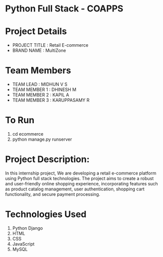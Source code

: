 # Python Full Stack - COAPPS

# Project Details
- PROJECT TITLE      : Retail E-commerce
- BRAND NAME         : MultiZone

# Team Members
- TEAM LEAD          : MIDHUN V S         
- TEAM MEMBER 1      : DHINESH M
- TEAM MEMBER 2      : KAPIL A 
- TEAM MEMBER 3      : KARUPPASAMY R

# To Run
1. cd ecommerce
2. python manage.py runserver

# Project Description: 
In this internship project, We are developing a retail e-commerce platform using Python full stack technologies. The project aims to create a robust and user-friendly online shopping experience, incorporating features such as product catalog management, user authentication, shopping cart functionality, and secure payment processing. 

# Technologies Used
1. Python Django
2. HTML
3. CSS
4. JavaScript
5. MySQL

